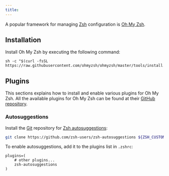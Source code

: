 ```yaml
---
title:
---
```


A popular framework for managing [Zsh](zsh.html) configuration is [Oh My
Zsh](https://ohmyz.sh/).

## Installation

Install Oh My Zsh by executing the following command:

``` lang-sh
sh -c "$(curl -fsSL https://raw.githubusercontent.com/ohmyzsh/ohmyzsh/master/tools/install.sh)"
```

## Plugins

This sections explains how to install and enable various plugins for Oh
My Zsh. All the available plugins for Oh My Zsh can be found at their
[GitHub
repository](https://github.com/ohmyzsh/ohmyzsh/tree/master/plugins).

### Autosuggestions

Install the [Git](git.html) repository for [Zsh
autosuggestions](https://github.com/zsh-users/zsh-autosuggestions):

```sh
git clone https://github.com/zsh-users/zsh-autosuggestions ${ZSH_CUSTOM:-~/.oh-my-zsh/custom}/plugins/zsh-autosuggestions
```

To enable autosuggestions, add it to the plugins list in `.zshrc`:

    plugins=(
        # other plugins...
        zsh-autosuggestions
    )
